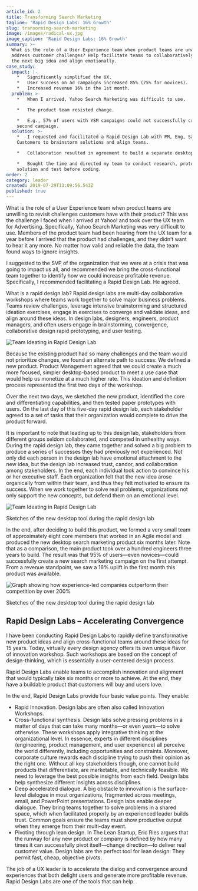 ```yaml
---
article_id: 2
title: Transforming Search Marketing
tagline: 'Rapid Design Labs: 16% Growth'
slug: transorming-search-marketing
image: /images/radical-ux.jpg
image_caption: 'Rapid Design Labs: 16% Growth'
summary: >-
  What is the role of a User Experience team when product teams are unwilling to
  address customer challenges? Help facilitate teams to collaboratively identify
  the next big idea and align emotionally.
case_study:
  impact: |-
    *   Significantly simplified the UX.
    *   User success on ad campaigns increased 85% (75% for novices).
    *   Increased revenue 16% in the 1st month.
  problem: >-
    *   When I arrived, Yahoo Search Marketing was difficult to use.

    *   The product team resisted change.

    *   E.g., 57% of users with YSM campaigns could not successfully create a
    second campaign.
  solution: >-
    *   I requested and facilitated a Rapid Design Lab with PM, Eng, Sales and
    Customers to brainstorm solutions and align teams.

    *   Collaboration resulted in agreement to build a separate desktop tool.

    *   Bought the time and directed my team to conduct research, prototype the
    solution and test before coding.
order: 2
category: leader
created: 2019-07-29T13:09:56.543Z
published: true
---
```

What is the role of a User Experience team when product teams are unwilling to revisit challenges customers have with their product? This was the challenge I faced when I arrived at Yahoo! and took over the UX team for Advertising. Specifically, Yahoo Search Marketing was very difficult to use. Members of the product team had been hearing from the UX team for a year before I arrived that the product had challenges, and they didn’t want to hear it any more. No matter how valid and reliable the data, the team found ways to ignore insights.

I suggested to the SVP of the organization that we were at a crisis that was going to impact us all, and recommended we bring the cross-functional team together to identify how we could increase profitable revenue. Specifically, I recommended facilitating a Rapid Design Lab. He agreed.

What is a rapid design lab? Rapid design labs are multi-day collaborative workshops where teams work together to solve major business problems. Teams review challenges, leverage intensive brainstorming and structured ideation exercises, engage in exercises to converge and validate ideas, and align around these ideas. In design labs, designers, engineers, product managers, and often users engage in brainstorming, convergence, collaborative design rapid prototyping, and user testing.

![Team Ideating in Rapid Design Lab](/images/RapidDesignLabs.jpg)

Because the existing product had so many challenges and the team would not prioritize changes, we found an alternate path to success: We defined a new product. Product Management agreed that we could create a much more focused, simpler desktop-based product to meet a use case that would help us monetize at a much higher rate. This ideation and definition process represented the first two days of the workshop.

Over the next two days, we sketched the new product, identified the core and differentiating capabilities, and then tested paper prototypes with users. On the last day of this five-day rapid design lab, each stakeholder agreed to a set of tasks that their organization would complete to drive the product forward.

It is important to note that leading up to this design lab, stakeholders from different groups seldom collaborated, and competed in unhealthy ways. During the rapid design lab, they came together and solved a big problem to produce a series of successes they had previously not experienced. Not only did each person in the design lab have emotional attachment to the new idea, but the design lab increased trust, candor, and collaboration among stakeholders. In the end, each individual took action to convince his or her executive staff. Each organization felt that the new idea arose organically from within their team, and thus they felt motivated to ensure its success. When we work together to solve real problems, organizations not only support the new concepts, but defend them on an emotional level.

![Team Ideating in Rapid Design Lab](/images/Sketches-combined.jpg)

Sketches of the new desktop tool during the rapid design lab

In the end, after deciding to build this product, we formed a very small team of approximately eight core members that worked in an Agile model and produced the new desktop search marketing product six months later. Note that as a comparison, the main product took over a hundred engineers three years to build. The result was that 95% of users—even novices—could successfully create a new search marketing campaign on the first attempt. From a revenue standpoint, we saw a 16% uplift in the first month this product was available.

![Graph showing how experience-led companies outperform their competition by over 200%](/images/YSMD_ALL.jpg)

Sketches of the new desktop tool during the rapid design lab

## Rapid Design Labs – Accelerating Convergence

I have been conducting Rapid Design Labs to rapidly define transformative new product ideas and align cross-functional teams around these ideas for 15 years. Today, virtually every design agency offers its own unique flavor of innovation workshop. Such workshops are based on the concept of design-thinking, which is essentially a user-centered design process.

Rapid Design Labs enable teams to accomplish innovation and alignment that would typically take six months or more to achieve. At the end, they have a buildable product that customers will buy and users love.

In the end, Rapid Design Labs provide four basic value points. They enable:

* Rapid Innovation. Design labs are often also called Innovation Workshops.
* Cross-functional synthesis. Design labs solve pressing problems in a matter of days that can take many months—or even years—to solve otherwise. These workshops apply integrative thinking at the organizational level. In essence, experts in different disciplines (engineering, product management, and user experience) all perceive the world differently, including opportunities and constraints. Moreover, corporate culture rewards each discipline trying to push their opinion as the right one. Without all key stakeholders though, one cannot build products that differentiate, are marketable, and technically feasible. We need to leverage the best possible insights from each field. Design labs help synthesize different insights across disciplines.
* Deep accelerated dialogue. A big obstacle to innovation is the surface-level dialogue in most organizations, fragmented across meetings, email, and PowerPoint presentations. Design labs enable deeper dialogue. They bring teams together to solve problems in a shared space, which when facilitated properly by an experienced leader builds trust. Common goals ensure the teams must show productive output when they emerge from their multi-day event.
* Pivoting through lean design. In The Lean Startup, Eric Ries argues that the runway for any new product or company is defined by how many times it can successfully pivot itself—change direction—to deliver real customer value. Design labs are the perfect tool for lean design: They permit fast, cheap, objective pivots.

The job of a UX leader is to accelerate the dialog and convergence around experiences that both delight users and generate more profitable revenue. Rapid Design Labs are one of the tools that can help.
